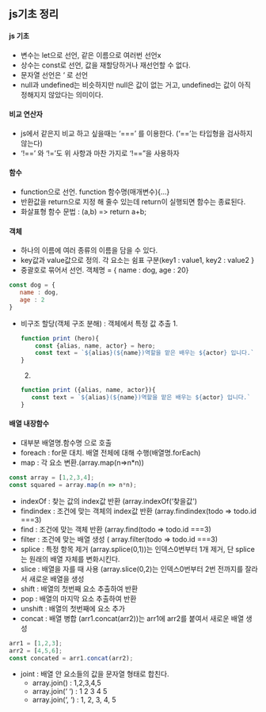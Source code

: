 ## js기초 정리

#### js 기초
 - 변수는 let으로 선언, 같은 이름으로 여러번 선언x
 - 상수는 const로 선언, 값을 재할당하거나 재선언할 수 없다.
 - 문자열 선언은 ‘ 로 선언
 - null과 undefined는 비슷하지만 null은 값이 없는 거고, undefined는 값이 아직 정해지지 않았다는 의미이다.

#### 비교 연산자
 - js에서 같은지 비교 하고 싶을때는 ‘===’ 를 이용한다. (‘==’는 타입형을 검사하지 않는다)
 - ‘!==’ 와 ‘!=’도 위 사항과 마찬 가지로 ‘!==”을 사용하자

#### 함수
 - function으로 선언. function 함수명(매개변수){...}
 - 반환값을 return으로 지정 해 줄수 있는데 return이 실행되면 함수는 종료된다.
 - 화살표형 함수 문법 : (a,b) => return a+b;

#### 객체
 - 하나의 이름에 여러 종류의 이름을 담을 수 있다.
 - key값과 value값으로 정의. 각 요소는 쉼표 구분(key1 : value1, key2 : value2 }
 - 중괄호로 묶어서 선언. 객체명 = { name : dog, age : 20}
 ```javascript
const dog = {
    name : dog,
    age : 2
}
 ```
 - 비구조 할당(객체 구조 분해) : 객체에서 특정 값 추출
    1. 
    ```javascript
    function print (hero){
        const {alias, name, actor} = hero;
        const text = `${alias}(${name})역할을 맡은 배우는 ${actor} 입니다.`
    }
    ```
    2. 
    ```javascript
    function print ({alias, name, actor}){
       const text = `${alias}(${name})역할을 맡은 배우는 ${actor} 입니다.`
    }
    ```

   

#### 배열 내장함수 
 - 대부분 배열명.함수명 으로 호출
 - foreach : for문 대치. 배열 전체에 대해 수행(배열명.forEach)
 - map : 각 요소 변환.(array.map(n=>n*n))
 ```javascript
 const array = [1,2,3,4];
 const squared = array.map(n => n*n);
 ```
 - indexOf : 찾는 값의 index값 반환 (array.indexOf(‘찾을값')
 - findindex : 조건에 맞는 객체의 index값 반환 (array.findindex(todo => todo.id ===3)
 - find : 조건에 맞는 객체 반환 (array.find(todo => todo.id ===3)
 - filter : 조건에 맞는 배열 생성 ( array.filter(todo => todo.id ===3)
 - splice : 특정 항목 제거 (array.splice(0,1))는 인덱스0번부터 1개 제거, 단 splice는 원래의 배열 자체를 변화시킨다.
 - slice : 배열을 자를 때 사용 (array.slice(0,2)는 인덱스0번부터 2번 전까지를 잘라서 새로운 배열을 생성
 - shift : 배열의 첫번째 요소 추출하여 반환
 - pop : 배열의 마지막 요소 추출하여 반환
 - unshift : 배열의 첫번째에 요소 추가
 - concat : 배열 병합 (arr1.concat(arr2))는 arr1에 arr2를 붙여서 새로운 배열 생성
 ```javascript
 arr1 = [1,2,3];
 arr2 = [4,5,6];
 const concated = arr1.concat(arr2);
 ```
 - joint : 배열 안 요소들의 값을 문자열 형태로 합친다.
    - array.join() : 1,2,3,4,5
    - array.join(‘ ‘) : 1 2 3 4 5
    - array.join(‘, ‘) : 1, 2, 3, 4, 5
